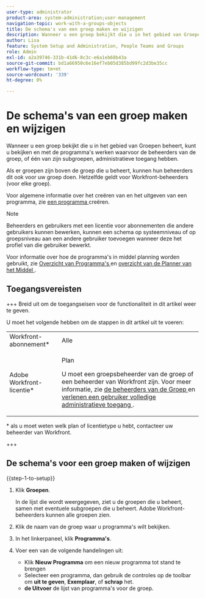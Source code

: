 ```yaml
---
user-type: administrator
product-area: system-administration;user-management
navigation-topic: work-with-a-groups-objects
title: De schema's van een groep maken en wijzigen
description: Wanneer u een groep bekijkt die u in het gebied van Groepen beheert, kunt u bekijken en met de programma's werken waarvoor de beheerders van de groep, of één van zijn subgroepen, administratieve toegang hebben.
author: Lisa
feature: System Setup and Administration, People Teams and Groups
role: Admin
exl-id: a2a39746-331b-41d6-8c3c-e6a1eb68b43a
source-git-commit: bd1a66950c6e16ef7eb05d385bd99fc2d3be35cc
workflow-type: tm+mt
source-wordcount: '339'
ht-degree: 0%

---
```


# De schema&#39;s van een groep maken en wijzigen

Wanneer u een groep bekijkt die u in het gebied van Groepen beheert, kunt u bekijken en met de programma&#39;s werken waarvoor de beheerders van de groep, of één van zijn subgroepen, administratieve toegang hebben.

Als er groepen zijn boven de groep die u beheert, kunnen hun beheerders dit ook voor uw groep doen. Hetzelfde geldt voor Workfront-beheerders (voor elke groep).

Voor algemene informatie over het creëren van en het uitgeven van een programma, zie [ een programma ](../../../administration-and-setup/set-up-workfront/configure-timesheets-schedules/create-schedules.md) creëren.

>[!NOTE]
>
>Beheerders en gebruikers met een licentie voor abonnementen die andere gebruikers kunnen bewerken, kunnen een schema op systeemniveau of op groepsniveau aan een andere gebruiker toevoegen wanneer deze het profiel van die gebruiker bewerkt.

Voor informatie over hoe de programma&#39;s in middel planning worden gebruikt, zie [ Overzicht van Programma&#39;s ](/help/quicksilver/administration-and-setup/set-up-workfront/configure-timesheets-schedules/schedules-overview.md) en [ overzicht van de Planner van het Middel ](/help/quicksilver/resource-mgmt/resource-planning/get-started-resource-planner.md).

## Toegangsvereisten

+++ Breid uit om de toegangseisen voor de functionaliteit in dit artikel weer te geven.

U moet het volgende hebben om de stappen in dit artikel uit te voeren:

<table style="table-layout:auto"> 
 <col> 
 <col> 
 <tbody> 
  <tr> 
   <td role="rowheader">Workfront-abonnement*</td> 
   <td>Alle</td> 
  </tr> 
  <tr> 
   <td role="rowheader">Adobe Workfront-licentie*</td> 
   <td> <p>Plan </p> <p>U moet een groepsbeheerder van de groep of een beheerder van Workfront zijn. Voor meer informatie, zie <a href="../../../administration-and-setup/manage-groups/group-roles/group-administrators.md" class="MCXref xref"> de beheerders van de Groep </a> en <a href="../../../administration-and-setup/add-users/configure-and-grant-access/grant-a-user-full-administrative-access.md" class="MCXref xref"> verlenen een gebruiker volledige administratieve toegang </a>.</p> </td> 
  </tr> 
 </tbody> 
</table>

&#42; als u moet weten welk plan of licentietype u hebt, contacteer uw beheerder van Workfront.

+++

## De schema&#39;s voor een groep maken of wijzigen

{{step-1-to-setup}}

1. Klik **Groepen**.

   In de lijst die wordt weergegeven, ziet u de groepen die u beheert, samen met eventuele subgroepen die u beheert. Adobe Workfront-beheerders kunnen alle groepen zien.

1. Klik de naam van de groep waar u programma&#39;s wilt bekijken.
1. In het linkerpaneel, klik **Programma&#39;s**.
1. Voer een van de volgende handelingen uit:

   * Klik **Nieuw Programma** om een nieuw programma tot stand te brengen
   * Selecteer een programma, dan gebruik de controles op de toolbar om **uit te geven**, **Exemplaar**, of **schrap** het.
   * **de Uitvoer** de lijst van programma&#39;s voor de groep.
